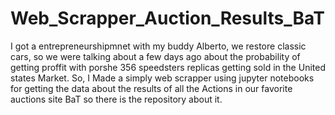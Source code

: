 # Web_Scrapper_Auction_Results_BaT
I got a entrepreneurshipmnet with my buddy Alberto, we restore classic cars, so we were talking about a few days ago 
about the probability of getting proffit with porshe 356 speedsters replicas getting sold in the United states Market. 
So, I Made a simply web scrapper using jupyter notebooks for getting the data about the results of all the Actions in our favorite
auctions site BaT so there is the repository about it.
